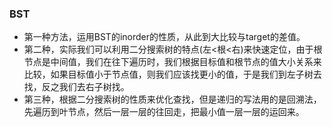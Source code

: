 ### BST
- 第一种方法，运用BST的inorder的性质，从此到大比较与target的差值。 
- 第二种，实际我们可以利用二分搜索树的特点(左<根<右)来快速定位，由于根节点是中间值，我们在往下遍历时，我们根据目标值和根节点的值大小关系来比较，如果目标值小于节点值，则我们应该找更小的值，于是我们到左子树去找，反之我们去右子树找。
- 第三种，根据二分搜索树的性质来优化查找，但是递归的写法用的是回溯法，先遍历到叶节点，然后一层一层的往回走，把最小值一层一层的运回来。
